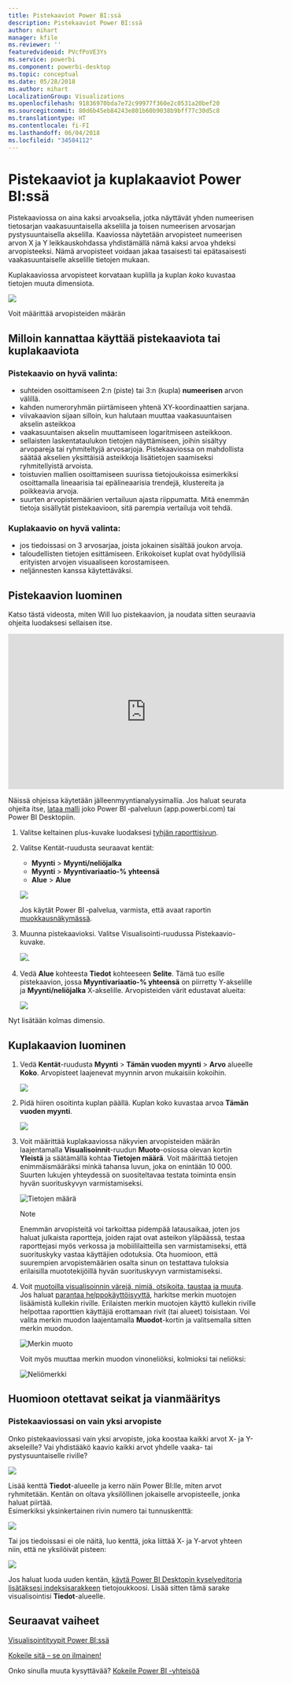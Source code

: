```yaml
---
title: Pistekaaviot Power BI:ssä
description: Pistekaaviot Power BI:ssä
author: mihart
manager: kfile
ms.reviewer: ''
featuredvideoid: PVcfPoVE3Ys
ms.service: powerbi
ms.component: powerbi-desktop
ms.topic: conceptual
ms.date: 05/28/2018
ms.author: mihart
LocalizationGroup: Visualizations
ms.openlocfilehash: 91836970bda7e72c99977f360e2c0531a20bef20
ms.sourcegitcommit: 80d6b45eb84243e801b60b9038b9bff77c30d5c8
ms.translationtype: HT
ms.contentlocale: fi-FI
ms.lasthandoff: 06/04/2018
ms.locfileid: "34584112"
---
```

# <a name="scatter-charts-and-bubble-charts-in-power-bi"></a>Pistekaaviot ja kuplakaaviot Power BI:ssä
Pistekaaviossa on aina kaksi arvoakselia, jotka näyttävät yhden numeerisen tietosarjan vaakasuuntaisella akselilla ja toisen numeerisen arvosarjan pystysuuntaisella akselilla. Kaaviossa näytetään arvopisteet numeerisen arvon X ja Y leikkauskohdassa yhdistämällä nämä kaksi arvoa yhdeksi arvopisteeksi. Nämä arvopisteet voidaan jakaa tasaisesti tai epätasaisesti vaakasuuntaiselle akselille tietojen mukaan.

Kuplakaaviossa arvopisteet korvataan kuplilla ja kuplan *koko* kuvastaa tietojen muuta dimensiota.

![](media/power-bi-visualization-scatter/power-bi-bubble-chart.png)

Voit määrittää arvopisteiden määrän  

## <a name="when-to-use-a-scatter-chart-or-bubble-chart"></a>Milloin kannattaa käyttää pistekaaviota tai kuplakaaviota
### <a name="scatter-charts-are-a-great-choice"></a>Pistekaavio on hyvä valinta:
* suhteiden osoittamiseen 2:n (piste) tai 3:n (kupla) **numeerisen** arvon välillä.
* kahden numeroryhmän piirtämiseen yhtenä XY-koordinaattien sarjana.
* viivakaavion sijaan silloin, kun halutaan muuttaa vaakasuuntaisen akselin asteikkoa    
* vaakasuuntaisen akselin muuttamiseen logaritmiseen asteikkoon.
* sellaisten laskentataulukon tietojen näyttämiseen, joihin sisältyy arvopareja tai ryhmiteltyjä arvosarjoja. Pistekaaviossa on mahdollista säätää akselien yksittäisiä asteikkoja lisätietojen saamiseksi ryhmitellyistä arvoista.
* toistuvien mallien osoittamiseen suurissa tietojoukoissa esimerkiksi osoittamalla lineaarisia tai epälineaarisia trendejä, klustereita ja poikkeavia arvoja.
* suurten arvopistemäärien vertailuun ajasta riippumatta.  Mitä enemmän tietoja sisällytät pistekaavioon, sitä parempia vertailuja voit tehdä.

### <a name="bubble-charts-are-a-great-choice"></a>Kuplakaavio on hyvä valinta:
* jos tiedoissasi on 3 arvosarjaa, joista jokainen sisältää joukon arvoja.
* taloudellisten tietojen esittämiseen.  Erikokoiset kuplat ovat hyödyllisiä erityisten arvojen visuaaliseen korostamiseen.
* neljännesten kanssa käytettäväksi.

## <a name="create-a-scatter-chart"></a>Pistekaavion luominen
Katso tästä videosta, miten Will luo pistekaavion, ja noudata sitten seuraavia ohjeita luodaksesi sellaisen itse.

<iframe width="560" height="315" src="https://www.youtube.com/embed/PVcfPoVE3Ys?list=PL1N57mwBHtN0JFoKSR0n-tBkUJHeMP2cP" frameborder="0" allowfullscreen></iframe>


Näissä ohjeissa käytetään jälleenmyyntianalyysimallia. Jos haluat seurata ohjeita itse, [lataa malli](sample-datasets.md) joko Power BI ‑palveluun (app.powerbi.com) tai Power BI Desktopiin.   

1. Valitse keltainen plus-kuvake luodaksesi [tyhjän raporttisivun](power-bi-report-add-page.md).
 
2. Valitse Kentät-ruudusta seuraavat kentät:
   - **Myynti** > **Myynti/neliöjalka**
   - **Myynti** > **Myyntivariaatio-% yhteensä**
   - **Alue** > **Alue**

    ![](media/power-bi-visualization-scatter/power-bi-bar-chart.png)

    Jos käytät Power BI ‑palvelua, varmista, että avaat raportin [muokkausnäkymässä](service-interact-with-a-report-in-editing-view.md).

3. Muunna pistekaavioksi. Valitse Visualisointi-ruudussa Pistekaavio-kuvake.

   ![](media/power-bi-visualization-scatter/pbi_scatter_chart_icon.png).

4. Vedä **Alue** kohteesta **Tiedot** kohteeseen **Selite**. Tämä tuo esille pistekaavion, jossa **Myyntivariaatio-% yhteensä** on piirretty Y-akselille ja **Myynti/neliöjalka** X-akselille. Arvopisteiden värit edustavat alueita:

    ![](media/power-bi-visualization-scatter/power-bi-scatter.png)

Nyt lisätään kolmas dimensio.

## <a name="create-a-bubble-chart"></a>Kuplakaavion luominen

1. Vedä **Kentät**-ruudusta **Myynti** > **Tämän vuoden myynti** > **Arvo** alueelle **Koko**. Arvopisteet laajenevat myynnin arvon mukaisiin kokoihin.
   
   ![](media/power-bi-visualization-scatter/power-bi-bubble.png)

2. Pidä hiiren osoitinta kuplan päällä. Kuplan koko kuvastaa arvoa **Tämän vuoden myynti**.
   
    ![](media/power-bi-visualization-scatter/pbi_scatter_chart_hover.png)

3. Voit määrittää kuplakaaviossa näkyvien arvopisteiden määrän laajentamalla **Visualisoinnit**-ruudun **Muoto**-osiossa olevan kortin **Yleistä** ja säätämällä kohtaa **Tietojen määrä**. Voit määrittää tietojen enimmäismääräksi minkä tahansa luvun, joka on enintään 10 000. Suurten lukujen yhteydessä on suositeltavaa testata toiminta ensin hyvän suorituskyvyn varmistamiseksi. 

    ![Tietojen määrä](media/power-bi-visualization-scatter/pbi_scatter_data_volume.png) 

   > [!NOTE]
   > Enemmän arvopisteitä voi tarkoittaa pidempää latausaikaa, joten jos haluat julkaista raportteja, joiden rajat ovat asteikon yläpäässä, testaa raporttejasi myös verkossa ja mobiililaitteilla sen varmistamiseksi, että suorituskyky vastaa käyttäjien odotuksia. Ota huomioon, että suurempien arvopistemäärien osalta sinun on testattava tuloksia erilaisilla muototekijöillä hyvän suorituskyvyn varmistamiseksi.

4. Voit [muotoilla visualisoinnin värejä, nimiä, otsikoita, taustaa ja muuta](service-getting-started-with-color-formatting-and-axis-properties.md). Jos haluat [parantaa helppokäyttöisyyttä](desktop-accessibility.md), harkitse merkin muotojen lisäämistä kullekin riville. Erilaisten merkin muotojen käyttö kullekin riville helpottaa raporttien käyttäjiä erottamaan rivit (tai alueet) toisistaan. Voi valita merkin muodon laajentamalla **Muodot**-kortin ja valitsemalla sitten merkin muodon.

      ![Merkin muoto](media/power-bi-visualization-scatter/pbi_scatter_marker.png)

   Voit myös muuttaa merkin muodon vinoneliöksi, kolmioksi tai neliöksi:

   ![Neliömerkki](media/power-bi-visualization-scatter/pbi_scatter_chart_hover_square.png)


## <a name="considerations-and-troubleshooting"></a>Huomioon otettavat seikat ja vianmääritys

### <a name="your-scatter-chart-has-only-one-data-point"></a>**Pistekaaviossasi on vain yksi arvopiste**
Onko pistekaaviossasi vain yksi arvopiste, joka koostaa kaikki arvot X- ja Y-akseleille?  Vai yhdistääkö kaavio kaikki arvot yhdelle vaaka- tai pystysuuntaiselle riville?

![](media/power-bi-visualization-scatter/pbi_scatter_tshoot1.png)

Lisää kenttä **Tiedot**-alueelle ja kerro näin Power BI:lle, miten arvot ryhmitetään. Kentän on oltava yksilöllinen jokaiselle arvopisteelle, jonka haluat piirtää.  
Esimerkiksi yksinkertainen rivin numero tai tunnuskenttä:

![](media/power-bi-visualization-scatter/pbi_scatter_tshoot.png)

Tai jos tiedoissasi ei ole näitä, luo kenttä, joka liittää X- ja Y-arvot yhteen niin, että ne yksilöivät pisteen:

![](media/power-bi-visualization-scatter/pbi_scatter_tshoot2.png)

Jos haluat luoda uuden kentän, [käytä Power BI Desktopin kyselyeditoria lisätäksesi indeksisarakkeen](desktop-add-custom-column.md) tietojoukkoosi.  Lisää sitten tämä sarake visualisointisi **Tiedot**-alueelle.

## <a name="next-steps"></a>Seuraavat vaiheet
 [Visualisointityypit Power BI:ssä](power-bi-visualization-types-for-reports-and-q-and-a.md)

[Kokeile sitä – se on ilmainen!](https://powerbi.com/)  

Onko sinulla muuta kysyttävää? [Kokeile Power BI -yhteisöä](http://community.powerbi.com/)

